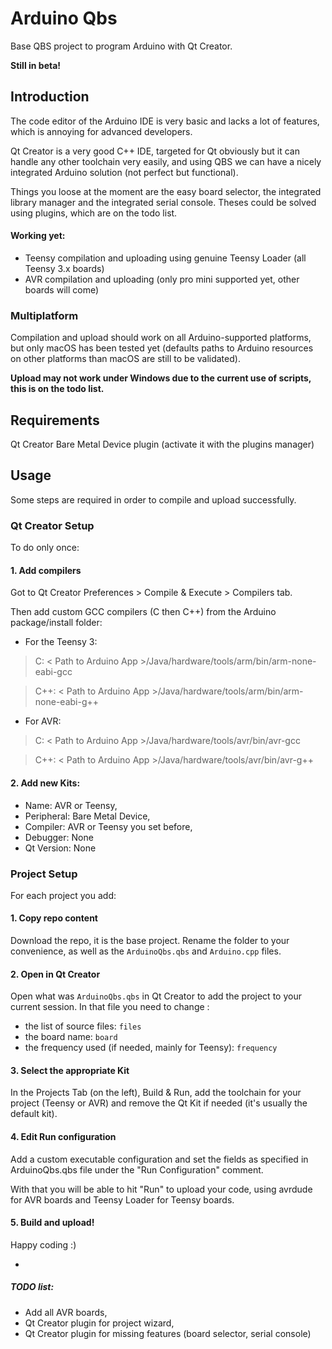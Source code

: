 # Arduino Qbs

Base QBS project to program Arduino with Qt Creator.

**Still in beta!**


## Introduction

The code editor of the Arduino IDE is very basic and lacks a lot of features, which is annoying for advanced developers.

Qt Creator is a very good C++ IDE, targeted for Qt obviously but it can handle any other toolchain very easily, and using QBS we can have a nicely integrated Arduino solution (not perfect but functional).

Things you loose at the moment are the easy board selector, the integrated library manager and the integrated serial console. Theses could be solved using plugins, which are on the todo list.


#### Working yet:
- Teensy compilation and uploading using genuine Teensy Loader (all Teensy 3.x boards)
- AVR compilation and uploading (only pro mini supported yet, other boards will come)


### Multiplatform

Compilation and upload should work on all Arduino-supported platforms, but only macOS has been tested yet (defaults paths to Arduino resources on other platforms than macOS are still to be validated).

**Upload may not work under Windows due to the current use of scripts, this is on the todo list.**


## Requirements

Qt Creator Bare Metal Device plugin (activate it with the plugins manager)


## Usage

Some steps are required in order to compile and upload successfully.

### Qt Creator Setup
To do only once:

#### 1. Add compilers
Got to Qt Creator Preferences > Compile & Execute > Compilers tab.

Then add custom GCC compilers (C then C++) from the Arduino package/install folder:

- For the Teensy 3:

>C: < Path to Arduino App >/Java/hardware/tools/arm/bin/arm-none-eabi-gcc

>C++: < Path to Arduino App >/Java/hardware/tools/arm/bin/arm-none-eabi-g++
	
- For AVR:

>C: < Path to Arduino App >/Java/hardware/tools/avr/bin/avr-gcc

>C++: < Path to Arduino App >/Java/hardware/tools/avr/bin/avr-g++

#### 2. Add new Kits:
- Name: AVR or Teensy,
- Peripheral: Bare Metal Device,
- Compiler: AVR or Teensy you set before,
- Debugger: None
- Qt Version: None



### Project Setup
For each project you add:

#### 1. Copy repo content

Download the repo, it is the base project. Rename the folder to your convenience, as well as the ```ArduinoQbs.qbs``` and ```Arduino.cpp``` files.

#### 2. Open in Qt Creator

Open what was ```ArduinoQbs.qbs``` in Qt Creator to add the project to your current session. In that file you need to change :

- the list of source files: ```files```
- the board name: ```board```
- the frequency used (if needed, mainly for Teensy): ```frequency```


#### 3. Select the appropriate Kit

In the Projects Tab (on the left), Build & Run, add the toolchain for your project (Teensy or AVR) and remove the Qt Kit if needed (it's usually the default kit).


#### 4. Edit Run configuration

Add a custom executable configuration and set the fields as specified in ArduinoQbs.qbs file under the "Run Configuration" comment.

With that you will be able to hit "Run" to upload your code, using avrdude for AVR boards and Teensy Loader for Teensy boards.


#### 5. Build and upload!
Happy coding :)



-
##### TODO list:
- Add all AVR boards,
- Qt Creator plugin for project wizard,
- Qt Creator plugin for missing features (board selector, serial console)

